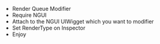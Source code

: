 - Render Queue Modifier
- Require NGUI
- Attach to the NGUI UIWigget which you want to modifier
- Set RenderType on Inspector
- Enjoy

